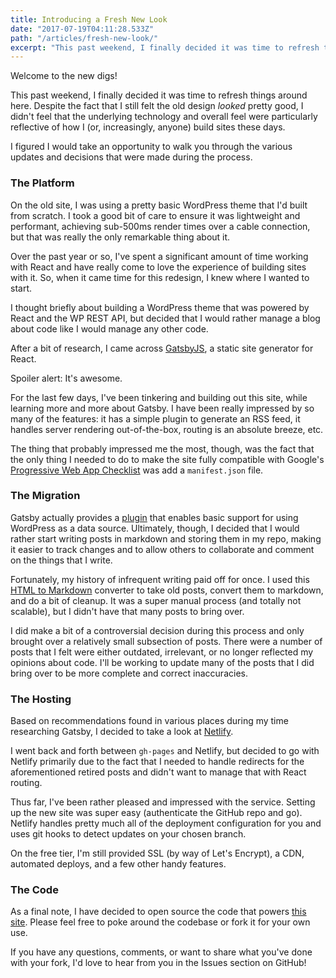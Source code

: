 ```yaml
---
title: Introducing a Fresh New Look
date: "2017-07-19T04:11:28.533Z"
path: "/articles/fresh-new-look/"
excerpt: "This past weekend, I finally decided it was time to refresh things around here. Despite the fact that I still felt the old design looked pretty good, I didn't feel that the underlying technology and overall feel were particularly reflective of how I (or, increasingly, anyone) build sites these days."
---
```


Welcome to the new digs!

This past weekend, I finally decided it was time to refresh things around here. Despite the fact that I still felt the old design *looked* pretty good, I didn't feel that the underlying technology and overall feel were particularly reflective of how I (or, increasingly, anyone) build sites these days.

I figured I would take an opportunity to walk you through the various updates and decisions that were made during the process.

### The Platform

On the old site, I was using a pretty basic WordPress theme that I'd built from scratch. I took a good bit of care to ensure it was lightweight and performant, achieving sub-500ms render times over a cable connection, but that was really the only remarkable thing about it.

Over the past year or so, I've spent a significant amount of time working with React and have really come to love the experience of building sites with it. So, when it came time for this redesign, I knew where I wanted to start.

I thought briefly about building a WordPress theme that was powered by React and the WP REST API, but decided that I would rather manage a blog about code like I would manage any other code.

After a bit of research, I came across [GatsbyJS](https://www.gatsbyjs.org/), a static site generator for React.

Spoiler alert: It's awesome.

For the last few days, I've been tinkering and building out this site, while learning more and more about Gatsby. I have been really impressed by so many of the features: it has a simple plugin to generate an RSS feed, it handles server rendering out-of-the-box, routing is an absolute breeze, etc.

The thing that probably impressed me the most, though, was the fact that the only thing I needed to do to make the site fully compatible with Google's [Progressive Web App Checklist](https://developers.google.com/web/progressive-web-apps/checklist) was add a `manifest.json` file.

### The Migration

Gatsby actually provides a [plugin](https://www.gatsbyjs.org/packages/gatsby-source-wordpress/) that enables basic support for using WordPress as a data source. Ultimately, though, I decided that I would rather start writing posts in markdown and storing them in my repo, making it easier to track changes and to allow others to collaborate and comment on the things that I write.

Fortunately, my history of infrequent writing paid off for once. I used this [HTML to Markdown](https://domchristie.github.io/to-markdown/) converter to take old posts, convert them to markdown, and do a bit of cleanup. It was a super manual process (and totally not scalable), but I didn't have that many posts to bring over. 

I did make a bit of a controversial decision during this process and only brought over a relatively small subsection of posts. There were a number of posts that I felt were either outdated, irrelevant, or no longer reflected my opinions about code. I'll be working to update many of the posts that I did bring over to be more complete and correct inaccuracies. 

### The Hosting

Based on recommendations found in various places during my time researching Gatsby, I decided to take a look at [Netlify](https://netlify.com). 

I went back and forth between `gh-pages` and Netlify, but decided to go with Netlify primarily due to the fact that I needed to handle redirects for the aforementioned retired posts and didn't want to manage that with React routing. 

Thus far, I've been rather pleased and impressed with the service. Setting up the new site was super easy (authenticate the GitHub repo and go). Netlify handles pretty much all of the deployment configuration for you and uses git hooks to detect updates on your chosen branch.

On the free tier, I'm still provided SSL (by way of Let's Encrypt), a CDN, automated deploys, and a few other handy features.

### The Code

As a final note, I have decided to open source the code that powers [this site](https://github.com/jonbellah/jonbellah.com). Please feel free to poke around the codebase or fork it for your own use.

If you have any questions, comments, or want to share what you've done with your fork, I'd love to hear from you in the Issues section on GitHub!
